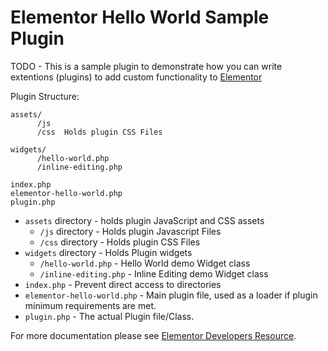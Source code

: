 # Elementor Hello World Sample Plugin

TODO - This is a sample plugin to demonstrate how you can write extentions (plugins) to add custom functionality to [Elementor](https://github.com/pojome/elementor/)

Plugin Structure:
```
assets/
      /js
      /css  Holds plugin CSS Files

widgets/
      /hello-world.php
      /inline-editing.php

index.php
elementor-hello-world.php
plugin.php
```


* `assets` directory - holds plugin JavaScript and CSS assets
  * `/js` directory - Holds plugin Javascript Files
  * `/css` directory - Holds plugin CSS Files
* `widgets` directory - Holds Plugin widgets
  * `/hello-world.php` - Hello World demo Widget class
  * `/inline-editing.php` - Inline Editing demo Widget class
* `index.php`	- Prevent direct access to directories
* `elementor-hello-world.php`	- Main plugin file, used as a loader if plugin minimum requirements are met.
* `plugin.php` - The actual Plugin file/Class.

For more documentation please see [Elementor Developers Resource](https://developers.elementor.com/creating-an-extension-for-elementor/).
